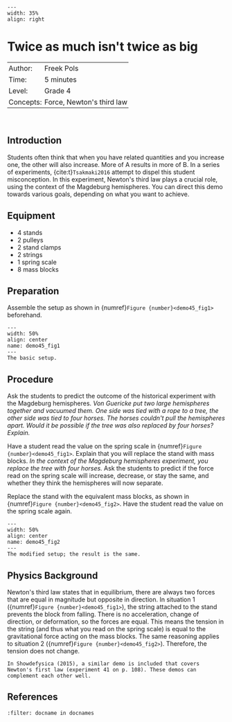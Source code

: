 ```{figure} ../../figures/ready.png
---
width: 35%
align: right
```
# Twice as much isn't twice as big

<table style="width: 100%; border-collapse: collapse; border: none;">
    <tr style="background-color: var(--background-color);">
        <td style="text-align: left; padding: 3px; border: none; color: var(--text-color)">Author:</td>
        <td style="text-align: left; padding: 3px; border: none; color: var(--text-color)">Freek Pols</td>
    </tr>
    <tr style="background-color: var(--background-color);">
        <td style="text-align: left; padding: 3px; border: none; color: var(--text-color)">Time:</td>
        <td style="text-align: left; padding: 3px; border: none; color: var(--text-color)">5 minutes</td>
    </tr>
    <tr style="background-color: var(--background-color);">
        <td style="text-align: left; padding: 3px; border: none; color: var(--text-color)">Level:</td>
        <td style="text-align: left; padding: 3px; border: none; color: var(--text-color)">Grade 4 </td>
    </tr>
    <tr style="background-color: var(--background-color);">
        <td style="text-align: left; padding: 3px; border: none; color: var(--text-color)">Concepts:</td>
        <td style="text-align: left; padding: 3px; border: none; color: var(--text-color)">Force, Newton's third law</td>
    </tr>
</table><br>

## Introduction
Students often think that when you have related quantities and you increase one, the other will also increase. More of A results in more of B. In a series of experiments, {cite:t}`Tsakmaki2016` attempt to dispel this student misconception. In this experiment, Newton's third law plays a crucial role, using the context of the Magdeburg hemispheres. You can direct this demo towards various goals, depending on what you want to achieve.


## Equipment
* 4 stands
* 2 pulleys
* 2 stand clamps
* 2 strings
* 1 spring scale
* 8 mass blocks

## Preparation
Assemble the setup as shown in {numref}`Figure {number}<demo45_fig1>` beforehand.

```{figure} b13-figuur1-site.jpg
---
width: 50%
align: center
name: demo45_fig1
---
The basic setup.
```

## Procedure
Ask the students to predict the outcome of the historical experiment with the Magdeburg hemispheres. *Von Guericke put two large hemispheres together and vacuumed them. One side was tied with a rope to a tree, the other side was tied to four horses. The horses couldn't pull the hemispheres apart. Would it be possible if the tree was also replaced by four horses? Explain.*

Have a student read the value on the spring scale in {numref}`Figure {number}<demo45_fig1>`. Explain that you will replace the stand with mass blocks. *In the context of the Magdeburg hemispheres experiment, you replace the tree with four horses.* Ask the students to predict if the force read on the spring scale will increase, decrease, or stay the same, and whether they think the hemispheres will now separate.

Replace the stand with the equivalent mass blocks, as shown in {numref}`Figure {number}<demo45_fig2>`. Have the student read the value on the spring scale again.


```{figure} B13-figuur2-site.jpg
---
width: 50%
align: center
name: demo45_fig2
---
The modified setup; the result is the same.
```

## Physics Background
Newton's third law states that in equilibrium, there are always two forces that are equal in magnitude but opposite in direction. In situation 1 ({numref}`Figure {number}<demo45_fig1>`), the string attached to the stand prevents the block from falling. There is no acceleration, change of direction, or deformation, so the forces are equal. This means the tension in the string (and thus what you read on the spring scale) is equal to the gravitational force acting on the mass blocks.
The same reasoning applies to situation 2 ({numref}`Figure {number}<demo45_fig2>`). Therefore, the tension does not change.

```{tip}
In Showdefysica (2015), a similar demo is included that covers Newton's first law (experiment 41 on p. 108). These demos can complement each other well.
```

## References
```{bibliography}
:filter: docname in docnames
```
